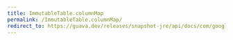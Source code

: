```yaml
---
title: ImmutableTable.columnMap
permalink: /ImmutableTable.columnMap/
redirect_to: https://guava.dev/releases/snapshot-jre/api/docs/com/google/common/collect/ImmutableTable.html#columnMap--
---
```

